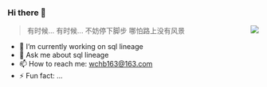 ### Hi there 👋
<img align="right" src="https://github-readme-stats.vercel.app/api?username=ehlxr&show_icons=true&icon_color=0366d6&text_color=24292e&bg_color=ffffff&hide_title=true" />

<blockquote class='blockquote-center'>有时候... 有时候... 不妨停下脚步
哪怕路上没有风景  
</blockquote>
 

- 🔭 I’m currently working on sql lineage
- 💬 Ask me about sql lineage
- 📫 How to reach me: wchb163@163.com
- ⚡ Fun fact: ...


<!--
**wucb/wucb** is a ✨ _special_ ✨ repository because its `README.md` (this file) appears on your GitHub profile.

Here are some ideas to get you started:

- 🔭 I’m currently working on ...
- 🌱 I’m currently learning ...
- 👯 I’m looking to collaborate on ...
- 🤔 I’m looking for help with ...
- 💬 Ask me about ...
- 📫 How to reach me: ...
- 😄 Pronouns: ...
- ⚡ Fun fact: ...
-->

